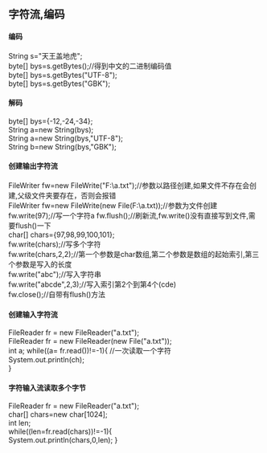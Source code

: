 ## 字符流,编码

#### 编码
String s="天王盖地虎";  
byte[] bys=s.getBytes();//得到中文的二进制编码值    
byte[] bys=s.getBytes("UTF-8");  
byte[] bys=s.getBytes("GBK");  

#### 解码
byte[] bys={-12,-24,-34};    
String a=new String(bys);  
String a=new String(bys,"UTF-8");  
String b=new String(bys,"GBK");  

#### 创建输出字符流
FileWriter fw=new FileWrite("F:\\a.txt");//参数以路径创建,如果文件不存在会创建,父级文件夹要存在，否则会报错  
FileWriter fw=new FileWrite(new File(F:\\a.txt));//参数为文件创建   
fw.write(97);//写一个字符a
fw.flush();//刷新流,fw.write()没有直接写到文件,需要flush()一下  
char[] chars={97,98,99,100,101};  
fw.write(chars);//写多个字符  
fw.write(chars,2,2);//第一个参数是char数组,第二个参数是数组的起始索引,第三个参数是写入的长度  
fw.write("abc");//写入字符串    
fw.write("abcde",2,3);//写入索引第2个到第4个(cde)     
fw.close();//自带有flush()方法

#### 创建输入字符流
FileReader fr = new FileReader("a.txt");   
FileReader fr = new FileReader(new File("a.txt"));  
int a;
while((a= fr.read())!=-1){  //一次读取一个字符  
  System.out.println(ch);  
}  
 
#### 字符输入流读取多个字节
FileReader fr = new FileReader("a.txt");   
char[] chars=new char[1024];  
int len;  
while((len=fr.read(chars))!=-1){  
  System.out.println(chars,0,len);
}

